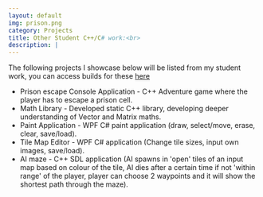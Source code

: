 ```yaml
---
layout: default
img: prison.png
category: Projects
title: Other Student C++/C# work:<br>
description: |
---
```

<p>The following projects I showcase below will be listed from my student work, you can access builds for these <a href="https://drive.google.com/drive/folders/1GxWe41jvipFrVWJTQcKBjXm4viQUkxlu?usp=sharing">here</a> </p>

 - Prison escape Console Application - C++ Adventure game where the player has to escape a prison cell. <br>
 - Math Library - Developed static C++ library, developing deeper understanding of Vector and Matrix maths. <br> 
 - Paint Application - WPF C# paint application (draw, select/move, erase, clear, save/load). <br>
 - Tile Map Editor - WPF C# application (Change tile sizes, input own images, save/load). <br>
 - AI maze - C++ SDL application (AI spawns in 'open' tiles of an input map based on colour of the tile, AI dies after a certain time if not 'within range' of the player, player can choose 2 waypoints and it will show the shortest path through the maze). <br>

